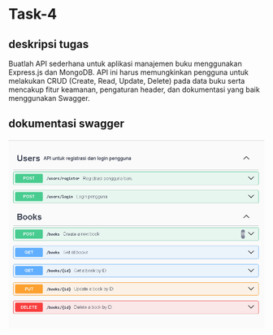 # Task-4

## deskripsi tugas
Buatlah API sederhana untuk aplikasi manajemen buku
menggunakan Express.js dan MongoDB. API ini harus
memungkinkan pengguna untuk melakukan CRUD (Create,
Read, Update, Delete) pada data buku serta mencakup fitur
keamanan, pengaturan header, dan dokumentasi yang baik
menggunakan Swagger.

## dokumentasi swagger
![alt text]({B47045A7-817A-4CEE-9389-B36172ECC159}.png)

